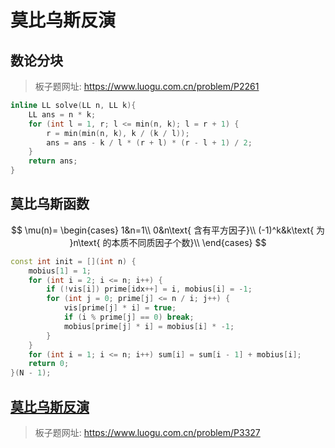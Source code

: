 # 莫比乌斯反演

## 数论分块

> 板子题网址: https://www.luogu.com.cn/problem/P2261

```cpp
inline LL solve(LL n, LL k){
    LL ans = n * k;
    for (int l = 1, r; l <= min(n, k); l = r + 1) {
        r = min(min(n, k), k / (k / l));
        ans = ans - k / l * (r + l) * (r - l + 1) / 2;
    }
    return ans;
}
```

## 莫比乌斯函数

$$
\mu(n)=
\begin{cases}
1&n=1\\
0&n\text{ 含有平方因子}\\
(-1)^k&k\text{ 为 }n\text{ 的本质不同质因子个数}\\
\end{cases}
$$

```cpp
const int init = [](int n) {
    mobius[1] = 1;
    for (int i = 2; i <= n; i++) {
        if (!vis[i]) prime[idx++] = i, mobius[i] = -1;
        for (int j = 0; prime[j] <= n / i; j++) {
            vis[prime[j] * i] = true;
            if (i % prime[j] == 0) break;
            mobius[prime[j] * i] = mobius[i] * -1;
        }
    }
    for (int i = 1; i <= n; i++) sum[i] = sum[i - 1] + mobius[i];
    return 0;
}(N - 1);
```

## [莫比乌斯反演](https://zhuanlan.zhihu.com/p/585474169)

> 板子题网址: https://www.luogu.com.cn/problem/P3327
